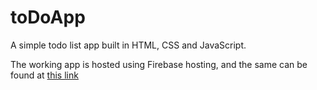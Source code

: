 # toDoApp
A simple todo list app built in HTML, CSS and JavaScript.

The working app is hosted using Firebase hosting, and the same can be found at <a href="https://todoapp-127fc.firebaseapp.com">this link</a>
